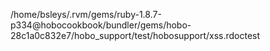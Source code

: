 /home/bsleys/.rvm/gems/ruby-1.8.7-p334@hobocookbook/bundler/gems/hobo-28c1a0c832e7/hobo_support/test/hobosupport/xss.rdoctest